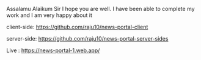Assalamu Alaikum Sir I hope you are well. I have been able to complete my work and I am very happy about it

client-side: https://github.com/raju10/news-portal-client

server-side: https://github.com/raju10/news-portal-server-sides

Live : https://news-portal-1.web.app/
